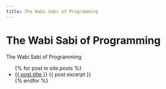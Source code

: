 ```yaml
---
title: The Wabi Sabi of Programming
---
```


# The Wabi Sabi of Programming
The Wabi Sabi of Programming

<ul>
  {% for post in site.posts %}
    <li>
      <a href="{{ post.url }}">{{ post.title }}</a>
      {{ post.excerpt }}
    </li>
  {% endfor %}
</ul>
